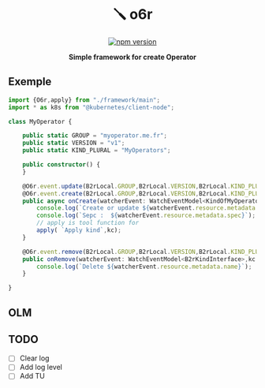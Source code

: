 <div align='center'>

# 🪛 o6r

[![npm version](https://badge.fury.io/js/o6r.svg)](https://badge.fury.io/js/o6r)

**Simple framework for create Operator**

</div>

## Exemple

```typescript
import {O6r,apply} from "./framework/main";
import * as k8s from "@kubernetes/client-node";

class MyOperator {

    public static GROUP = "myoperator.me.fr";
    public static VERSION = "v1";
    public static KIND_PLURAL = "MyOperators";

    public constructor() {
    }

    @O6r.event.update(B2rLocal.GROUP,B2rLocal.VERSION,B2rLocal.KIND_PLURAL,'spec')
    @O6r.event.create(B2rLocal.GROUP,B2rLocal.VERSION,B2rLocal.KIND_PLURAL)
    public async onCreate(watcherEvent: WatchEventModel<KindOfMyOperatorInterface>,kc: k8s.KubeConfig): Promise<void>{
        console.log(`Create or update ${watcherEvent.resource.metadata.name}`);
        console.log(`Sepc :  ${watcherEvent.resource.metadata.spec}`);
        // apply is tool function for
        apply( `Apply kind`,kc);
    }

    @O6r.event.remove(B2rLocal.GROUP,B2rLocal.VERSION,B2rLocal.KIND_PLURAL)
    public onRemove(watcherEvent: WatchEventModel<B2rKindInterface>,kc: k8s.KubeConfig){
        console.log(`Delete ${watcherEvent.resource.metadata.name}`);
    }

}
```

## OLM


## TODO

- [ ] Clear log
- [ ] Add log level
- [ ] Add TU

